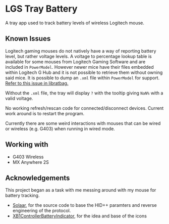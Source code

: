 # LGS Tray Battery
A tray app used to track battery levels of wireless Logitech mouse.

## Known Issues
Logitech gaming mouses do not natively have a way of reporting battery level, but rather voltage levels. A voltage to percentage lookup table is available for some mouses from Logitech Gaming Software and are included in `PowerModel`. However newer mice have their files embedded within Logitech G Hub and it is not possible to retrieve them without owning said mice. It is possible to dump an `.xml` file within `PowerModel` for support. [Refer to this issue in libratbag.](https://github.com/libratbag/piper/issues/222#issuecomment-487557251)

Without the `.xml` file, the tray will display `?` with the tooltip giving `NaN%` with a valid voltage.

No working refresh/rescan code for connected/disconnect devices. Current work around is to restart the program.

Currently there are some weird interactions with mouses that can be wired or wireless (e.g. G403) when running in wired mode.

## Working with
- G403 Wireless
- MX Anywhere 2S

## Acknowledgements
This project began as a task with me messing around with my mouse for battery tracking.

- [Solaar](https://github.com/pwr-Solaar/Solaar), for the source code to base the HID++ paramters and reverse engineering of the protocol.
- [XB1ControllerBatteryIndicator](https://github.com/NiyaShy/XB1ControllerBatteryIndicator), for the idea and base of the icons